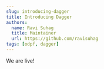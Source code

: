 ```yaml
---
slug: introducing-dagger
title: Introducing Dagger
authors:
  name: Ravi Suhag
  title: Maintainer
  url: https://github.com/ravisuhag
tags: [odpf, dagger]
---
```


We are live!
